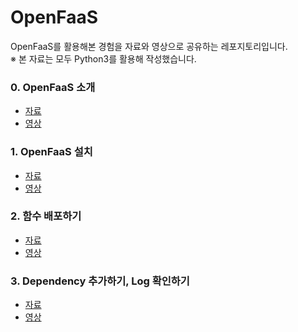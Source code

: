 # OpenFaaS


OpenFaaS를 활용해본 경험을 자료와 영상으로 공유하는 레포지토리입니다.<br>
※ 본 자료는 모두 Python3를 활용해 작성했습니다.


### 0. OpenFaaS 소개
- [자료](https://github.com/HyeyeonKoo/OpenFaaS/blob/main/0_openfaas_%EC%86%8C%EA%B0%9C.pdf)
- [영상](https://youtu.be/eeH5r34gfQU)


### 1. OpenFaaS 설치
- [자료](https://github.com/HyeyeonKoo/OpenFaaS/blob/main/1_OpenFaaS_%EC%84%A4%EC%B9%98.pdf)
- [영상](https://youtu.be/9qv8tCd4GT4)


### 2. 함수 배포하기
- [자료](https://www.youtube.com/watch?v=LvfXKBOCSe0&list=PLc5x4RTrD_mACeC2Q_C2HwFDGu9jrNRv9&index=3)
- [영상](https://youtu.be/LvfXKBOCSe0)


### 3. Dependency 추가하기, Log 확인하기
- [자료](https://github.com/HyeyeonKoo/OpenFaaS/blob/main/3_dependency__logging.pdf)
- [영상](https://youtu.be/mNBefpvypQs)
